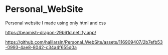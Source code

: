 # Personal_WebSite
Personal website I made using only html and css

https://beamish-dragon-29b61d.netlify.app/




https://github.com/halilarsln/Personal_WebSite/assets/116909407/2b7efb53-0993-4ae8-8042-c34a4f655d0a




